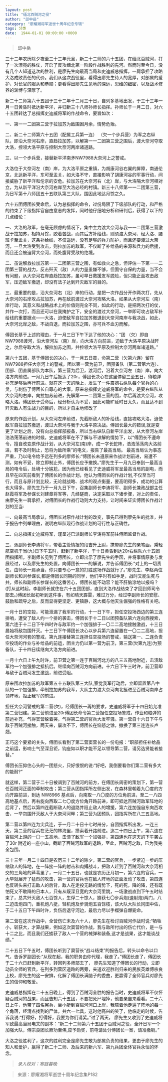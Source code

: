 ```yaml
---
layout: post
title: "缅北百贼河之役"
author: "邱中岳"
category: "廖耀湘将军逝世十周年纪念专辑"
tags: 分类
date:  1944-01-01 00:00:00 +0000
---
```

> 邱中岳


三十二年农历除夕夜至三十三年元旦，新二十二师的六十五团，在缅北百贼河，打了一次漂亮的胜仗，开启了反攻缅北第一阶段作战胜利的先河。然而时至今日，没有几个人知道这次的胜利，是廖先生向最高当局和史迪威总指挥，一肩承担了攻略大洛成败责任的代价。我们从这次战役里，看得出廖先生待人的宽厚，对部属的爱护，对长官的服从和恭顺；更看得出廖先生见地的深远，思维的细密，以及战术修养的渊博与深厚了。

新二十二师第六十五团于三十二年十二月三十日，自列多基地出发，于三十三年一月一日黄昏时抵达新平洋，并归新三十八师孙师长指挥。孙师长于一月二日，对六十五团转达了总指挥史迪威将军的作战命令，要旨如次：

一、第一一二团第三营于拉加苏为敌围困月余，情势危殆。

二、新二十二师第六十五团（配属工兵第一连） （欠一个步兵营）为军之右纵队，即沿大奈河右岸，直趋拉加苏，以解第一一二团第三营之围后，渡大奈河夺取大洛，控领大洛平原与控制大奈河两岸诸道路。

三、以一个步兵营，接替新平洋南矛NW7988大奈河上之警戒。

大洛位于大奈河左（南）岸，为大洛平原之重镇，为胡康河谷右翼的屏障，南通伦京，北达新平洋，东可至孟关，如大洛不守，直接影响了胡康河谷的军事行动，间接威胁了新平洋和伦京的安危。拉加苏在大奈河右（北）岸，与大洛隔大奈河相对立，为从新平洋沿大奈河右岸至大洛必经的村镇。新三十八师第一一二团第三营，为日军第十八师团五十五联队第三大队，围困此地达月馀之久。 

六十五团傅团长受命后，认为总指挥的命令，过份局限了下级部队的行动，和严格的约束了下级指挥官自由意志的发挥，同时他仔细地分析和研判后，获得了以下的几点结论：

一、大洛的敌军，在毫无顾虑的情况下，集中主力渡大奈河与我一一二团第三营激战于拉加苏，相持月馀，胶着苦战，而其后方补给线，则须渡大奈河、经大洛、腰班卡至孟关，这条补给线，不仅遥远，没有足够的兵力防护，而且还要渡过大奈河，一旦大洛受到攻击，则拉加苏的敌军，不仅断了补给品的来源和兵力的后援，而且还会被迫背大奈河，而处腹背受敌的绝境。

二、虽说解救拉加苏第一一二团第三营之围，有如救火之急，但评估一下第一一二团第三营的战力，反击歼灭（敌）人的力量虽嫌不够，但固守自保的力量，当不会有问题，从大奈河右岸直趋拉加苏，虽可早日救援友军脱险，但只能正面攻击敌军，压迫敌军撤退，却没有法子达到歼灭敌军的目的。

三、最重要的是，沿大奈河右（北）岸的行动，是把一次作战分开作两次打，先从大奈河的右岸攻占拉加苏，再在敌前渡过大奈河攻略大洛。如果从大奈河左（南）岸行动，其意义和战略战术上的价值则完全不同，如此的行动，是把两次打的仗，并作一次打，而且还可以在我掩护之下，安全的渡过大奈河，一举即可攻占敌军补给线的重要据点——大洛，迫使敌军自拉加苏撤退到大奈河南岸与我决战，如此，大奈河北岸之敌，不战自退，而拉加苏之围，亦可兵不血刃而解。

傅团长基于上述的理由，于一月三日下午下达了他的决心：“团 （欠）即自NW7988渡河，沿大奈河左（南）岸，向大洛方向前进，迫敌于大洛平原决战歼之，尔后夺取大洛，解拉加苏之围，并控领大洛平原及控制大奈河两岸诸道路。”

第六十五团，基于傅团长的决心，于一月五日晨，命第二营（欠第六连）留在NW7988担任大奈河上的警戒，团以第一营为前卫，团预备队（第二营第六连）、团部、团直属部队为本队，第三营为后卫，渡河后，沿着大奈河左（南）岸，向大洛方向前进。一月九日午后抵达了20r，傅团长决心在这里停留三至五日，待粮弹补充足够后再行前进。就在这一天的晚上，发生了一件震撼右纵队每个官兵的心灵，与刺伤了傅团长自尊心的大事。原来总指挥史迪威将军的命令，是要右纵队从大奈河的右岸，向拉加苏前进，先解第一一二团第三营的围，尔后再渡大奈河，攻略大洛。傅团长于受命后，经分析认为不妥，因此可能旷延时日太久，而且达不到歼灭敌人有生战力的目的，所以才自主地修改了

原来的作战计划，从大奈河左岸前进，先截断敌人的补给线，直接攻略大洛，迫使敌军自拉加苏撤退，渡过大奈河与我于大洛平原决战。傅团长最大的错误,就是变更了计划之后，没有向总指挥部报备，所以当右纵队自新平洋出发，从大奈河左岸浩浩荡荡前进的时候，史迪威将军在不了解与不谅解的情势下，以“傅团长不遵命令，擅自改变原作战计划，从大奈河左(南)岸，成一字长蛇阵，浩浩荡荡向大洛前进，若不及时制止，恐将为敌所乘”的电文，报告了最高当局。 最高当局认为事态严重，乃以电令给予远在列多的廖师长:“傅团长未遵原来作战计划前进，易遭不测，如有不妥，除立即制止外，傅团长应予撤换。”廖先生于一月九日奉到一最高当局的电令后，处境十分尴尬，因为他已经看见了史迪威将军呈最高当局的副电，而且早在四天前看到了傅团长的作战计划，他认为傅团长的作战计划,不仅至当可行，而且与原计划比较，无论就战略、战术的观点衡量，要高明得多，成功的公算也大得多。廖先生乃于一月九日下午，召集副师长李涛将军、副师长兼政战部主任赵霞将军及参谋长刘建章将军等，几经磋商，决定采取以下诸步骤，对上的责任，由廖先生一肩承担，对傅团长的作战行动则大力支持，让时间来证实傅团长作战计划的至当:

一、向最高当局承认，傅团长对原作战计划的改变，事先已得到廖先生的批准，并于报告中列举理由，说明右纵队现行作战计划的可行性与正确性。

二、向总指挥史迪威将军，谨呈述已派副师长李涛将军前往傅团监督作战。

三、派副师长李涛将军，带着主管情报的段吉升上尉，携带廖先生的亲笔函，乘轻航空机于当(九)日下午五时，赶到了新平洋，于十日黄昏到达20r右纵队六十五团团指挥所。李副师长见到了傅团长，立即出示了廖先生的手函，并将事情原委与发展经过，以及廖先生的处置，向傅团长一一的解说，并告诉傅团长:“对上的一切责任，由师长一肩承当，你只要专心一意的打胜这场作战就行了。”廖先生、李赵两位副师长和刘参谋长,都是傅团长同期的同学，他们平时有如手足，战时又能生死与共，师长和副师长参谋长的这番苦心，傅团长能不动容？能不肝脑涂地以报吗？(打从这时起，李副师长就住在六十五团团部，直到大洛作战结束了才回到师司令部去。)傅团长起初听到这件事，有如晴天霹雷，难过万分，经过李副师长的安慰、鼓励和疏导之后，反而显得更坚定、更镇静，这大概与他天生倔强的性格有关吧。

一月十日的空投，可能泄漏了我军的行动，十一日下午，担任空投场西边的第三连排哨，遭受了敌人约一个排的袭击，傅团长于十二日以团预备队第六连向西搜索，第六连于十二日下午四时许与敌军约一个加强排于一〇二二高地接触激战，十三日晨始将敌包围歼灭。十三日下午傅团长决心以步兵第六连留置在一〇二二高地，担任大奈河河套的警戒，第九连接替第三连担任空投场的警戒，输送第一、二连负责空投场的作业与补给品的前运，团主力仍以第一营为前卫，第三营(欠第九连)为预备队，于十四日续继向大洛方向前进。

一月十六日上午九时许，前卫营之第一连于百贼河北方的八三五高地附近，击溃敌军约一个加强排之抵抗后。继续向百贼河方向前进。十六日下午三时许，前卫营即与敌于百贼河发生激战，前进受阻。

原来围攻拉加苏的敌军第五十五联队第三大队,察觉我军行动后，立即留置第八中队的一个加强排，牵制拉加苏的我军，大队主力渡大奈河向北挺进至百贼河南岸占领阵地，拒止我军的前进。

担任大奈河警戒的第二营(欠)，经傅团长一再的要求，史迪威将军于十四日始允准第二营归建。第二营前进至20r傅团长命令第二营担任空投场警戒，作业和粮弹的前运补充，气得窦营躲着哭，气得第二营的官兵大发牢骚。第一营自十六日下午与敌于百贼河接触，两天来，屡攻不下，傅团长在恼怒之馀，撤换了第三连连长卢翘。

正巧这个要紧的关头，傅团长看到了第二营窦营长的一份电报：“职部担任补给品之前运，影响士气至深且钜，钧座如以职才能不足以领导第二营，请另选贤能者接替。”

傅团长压抑住心头的一团怒火，只好恨恨的说:“好吧，我倒要看你们第二营有多大的能耐?”

就这样，第二营于二十日被调到了百贼河的前方，在傅团长周密的策划下，第一营任百贼河正面的牵制攻击；第二营从团指挥所左侧出发，在森林里朝着九〇度的方向开路前进，到达 NW8966 基点后，向南取一八〇度的方位角前进，至二一八四高地基点后，再右旋向西取二七〇度方位角开路前进，即可抵达百贼河敌军阵地的后背了，然后以第四连截断敌人的退路并阻止敌人的增援，第六连加强自东向西攻击，一举包围歼灭敌人于大奈河河畔；第三营为团预队，团指挥所在八三五高地。

第二营以第四连为尖兵连，于一月二十日十七时卅分，自团指挥所出发，一连三天，第二营的官兵在茫茫的林海里，摸索着开路前进。迄二十四日上午，第六连在百贼河上游的一〇一五高地，击溃了敌军一个加强排，第四连也在这天的下午袭占了30r 附近的一座小山，截断了百贼河敌军的退路，至此，百贼河之敌，已为我完全包围。

三十三年一月二十四日是农历三十二年的除夕，第二营的官兵，一步紧迫一步的压缩敌人的阵地，在一阵接一阵的射击和肉搏战斗，把敌人赶到了百贼河和大奈河相交的三角地的芦苇里了，一月二十五日，也就是农历正月初一，第六连的官兵，一大早就展开了猛烈的攻击，第一营的官兵也在敌人阵地的正面发动了攻击，第四连也反转头来打击敌人的后背，敌人在走投无路的情势下，死的死，降的降，还有既怕死又不敢降的日本人，只有从既深且宽的大奈河里跳，一场激战直到下午五时结束了，总共歼灭敌人七百馀人，生俘二十馀人，掳获七〇步兵炮(速射炮)两门，八二迫击炮四门，重机炮八挺，轻机炮及步骑炮五百馀枝，该大队大队长冈田中佐，于二十五日下午四时许，负伤后退守河边，最后力尽以手榴弹自爆毙命。

第二营在这次作战中，全营伤亡未及六十人，廖先生在检讨百贼河作战时说:“牺牲小，斩获大，才算战果，例如这次窦营的作战，我与敌所付出的伤亡代价，是一与十二之比，而且我们还掳获了敌人一个营的械弹和装备,这才是战果，这才能谈战绩。”

二十五日下午五时，傅团长听到了窦营长“战斗结束”的报告后，转头以命令以口气，告诉罗副团长:“从现在起，我的职务由你代理，我走了。”傅团长走了，傅团长于二十六日赶到新平洋，转回列多师部去了， 廖先生知道了傅团长的行动，立即动员全师的官兵，在列多到营区道路的两旁，夹道欢迎胜利归来的民族英雄傅宗良上校，廖先生的这一安排，化解了傅团长满脑子的委曲，更赢得了全师官兵对廖先生的信仰和敬爱。

史迪威总指挥在二十五日晚上，得到了百贼河全胜的报告当时，史迪威将军不仅怀疑百贼河的战果，而且告知六十五团，不要把死尸埋掉，他要亲自来看看。二十六日上午，他带了四名宪兵，坐小艇到百贼河河口上岸，我陪着他走遍了阵地的每一个角落，经清点找到的尸体，共六一七具，这时他高兴的笑了，他临走的时候，告诉我说:“打得好，打得好，我要为你们请奖。”过了两天， 廖先生又收到了史迪威将军致最高当局电文的副本：“新二十二师第六十五团于百贼河之役，全歼日军一个加强大队，傅宗良团长厥功至伟,应予勋奖，前电请处分傅团长一案，请准撤销。”

大洛之役胜利了，这次的胜利完全是廖先生敢为部属负责的结果，更由于廖先生的知人和爱护，赢得了新二十二师、及后来的新六军、第九兵团全体官兵永恒的怀念。



> *录入校对：寒庭暮晚*

> 来源：廖耀湘将军逝世十周年纪念集P182